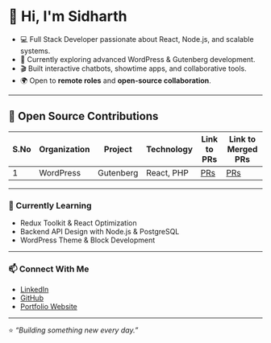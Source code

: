 # 👋 Hi, I'm Sidharth

- 💻 Full Stack Developer passionate about React, Node.js, and scalable systems.  
- 🚀 Currently exploring advanced WordPress & Gutenberg development.  
- 🎬 Built interactive chatbots, showtime apps, and collaborative tools.  
- 🌍 Open to **remote roles** and **open-source collaboration**.  

---

## 🧩 Open Source Contributions

| S.No | Organization | Project | Technology | Link to PRs | Link to Merged PRs |
|------|---------------|----------|-------------|--------------|-------------------------|
| 1 | WordPress | Gutenberg | React, PHP | [PRs](https://github.com/WordPress/gutenberg/pulls/sidharthpandita1) | [PRs](https://github.com/WordPress/gutenberg/pulls?q=is%3Apr+author%3Asidharthpandita1+is%3Aclosed) |


---

### 🌱 Currently Learning
- Redux Toolkit & React Optimization  
- Backend API Design with Node.js & PostgreSQL  
- WordPress Theme & Block Development  

---

### 📫 Connect With Me
- [LinkedIn](https://www.linkedin.com/in/sidharth-pandita-57ba7b1b7/)
- [GitHub](https://github.com/sidharthpandita1)
- [Portfolio Website](#)

---

⭐️ *“Building something new every day.”*
